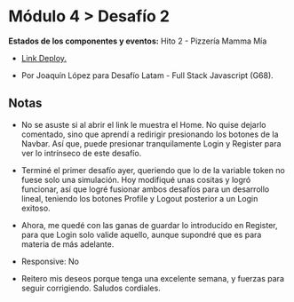 <h1>Módulo 4 > Desafío 2 </h1>
<p><b>Estados de los componentes y eventos:</b> Hito 2 - Pizzería Mamma Mía<br/></p>
<ul>
  <li><a href="https://modulo4-desafio2.vercel.app/"><p>Link Deploy.</p></a></li>
  <li><p>Por Joaquín López para Desafío Latam - Full Stack Javascript (G68).</p></li>
</ul>

<h2>Notas</h2>
<ul>
  <li><p>No se asuste si al abrir el link le muestra el Home. No quise dejarlo comentado, sino que aprendí a redirigir presionando los botones de la Navbar. Así que, puede presionar tranquilamente Login y Register para ver lo intrínseco de este desafío.</p></li>
  <li><p>Terminé el primer desafío ayer, queriendo que lo de la variable token no fuese solo una simulación. Hoy modifiqué unas cositas y logró funcionar, así que logré fusionar ambos desafíos para un desarrollo lineal, teniendo los botones Profile y Logout posterior a un Login exitoso.</p></li>
  <li><p>Ahora, me quedé con las ganas de guardar lo introducido en Register, para que Login solo valide aquello, aunque supondré que es para materia de más adelante.</p></li>
  <li><p>Responsive: No</p></li>
  <li><p>Reitero mis deseos porque tenga una excelente semana, y fuerzas para seguir corrigiendo. Saludos cordiales.</p></li>
</ul>




 
 
